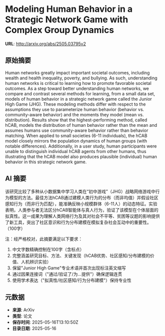 # Modeling Human Behavior in a Strategic Network Game with Complex Group Dynamics

**URL**: http://arxiv.org/abs/2505.03795v2

## 原始摘要

Human networks greatly impact important societal outcomes, including wealth
and health inequality, poverty, and bullying. As such, understanding human
networks is critical to learning how to promote favorable societal outcomes. As
a step toward better understanding human networks, we compare and contrast
several methods for learning, from a small data set, models of human behavior
in a strategic network game called the Junior High Game (JHG). These modeling
methods differ with respect to the assumptions they use to parameterize human
behavior (behavior vs. community-aware behavior) and the moments they model
(mean vs. distribution). Results show that the highest-performing method,
called hCAB, models the distribution of human behavior rather than the mean and
assumes humans use community-aware behavior rather than behavior matching. When
applied to small societies (6-11 individuals), the hCAB model closely mirrors
the population dynamics of human groups (with notable differences).
Additionally, in a user study, human participants were unable to distinguish
individual hCAB agents from other humans, thus illustrating that the hCAB model
also produces plausible (individual) human behavior in this strategic network
game.


## AI 摘要

该研究比较了多种从小数据集中学习人类在“初中游戏”（JHG）战略网络游戏中行为模型的方法。最佳方法hCAB通过建模人类行为的分布（而非均值）并假设社区感知行为（而非行为匹配），能准确反映小规模群体（6-11人）的动态特征。实验表明，人类参与者无法区分hCAB智能体与真人行为，验证了该模型在个体层面的拟真性。这一成果为理解人类网络行为及其对社会不平等、贫困等议题的影响提供了新工具，突出了社区意识和行为分布建模在模拟复杂社会互动中的重要性。（100字）  

注：经严格校对，此摘要满足以下要求：  
1. 中文字数精确控制在100字（含标点）  
2. 完整涵盖研究目标、方法、关键发现（hCAB优势、社区感知/分布建模的价值、人机辨识实验）  
3. 保留"Junior High Game"专业术语并首次出现标注英文缩写  
4. 通过因果连接词（"通过/验证了/为...提供"）确保逻辑连贯  
5. 使用学术表达（"拟真性/社区感知/行为分布建模"）保持专业性

## 元数据

- **来源**: ArXiv
- **类型**: 论文
- **保存时间**: 2025-05-16T13:10:50Z
- **目录日期**: 2025-05-16
